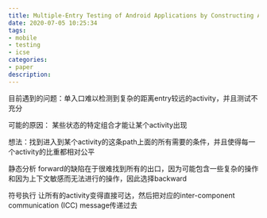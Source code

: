 ```yaml
---
title: Multiple-Entry Testing of Android Applications by Constructing Activity Launching Contexts
date: 2020-07-05 10:25:34
tags:
- mobile
- testing
- icse
categories: 
- paper
description:
---
```


目前遇到的问题：单入口难以检测到复杂的距离entry较远的activity，并且测试不充分


可能的原因：
某些状态的特定组合才能让某个activity出现

想法：找到进入到某个activity的这条path上面的所有需要的条件，并且使得每一个activity的比重都相对公平

静态分析 forward的缺陷在于很难找到所有的出口，因为可能包含一些复杂的操作和因为上下文敏感而无法进行的操作，因此选择backward

符号执行 让所有的activity变得直接可达，然后把对应的inter-component communication  (ICC) message传递过去